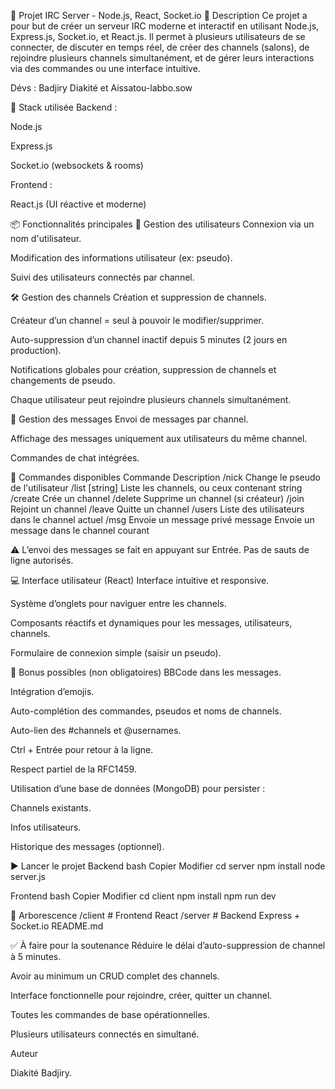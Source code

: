 💬 Projet IRC Server - Node.js, React, Socket.io
🧠 Description
Ce projet a pour but de créer un serveur IRC moderne et interactif en utilisant Node.js, Express.js, Socket.io, et React.js.
Il permet à plusieurs utilisateurs de se connecter, de discuter en temps réel, de créer des channels (salons), de rejoindre plusieurs channels simultanément, et de gérer leurs interactions via des commandes ou une interface intuitive.

Dévs : Badjiry Diakité et Aissatou-labbo.sow

🚀 Stack utilisée
Backend :

Node.js

Express.js

Socket.io (websockets & rooms)

Frontend :

React.js (UI réactive et moderne)

📦 Fonctionnalités principales
👥 Gestion des utilisateurs
Connexion via un nom d'utilisateur.

Modification des informations utilisateur (ex: pseudo).

Suivi des utilisateurs connectés par channel.

🛠️ Gestion des channels
Création et suppression de channels.

Créateur d’un channel = seul à pouvoir le modifier/supprimer.

Auto-suppression d’un channel inactif depuis 5 minutes (2 jours en production).

Notifications globales pour création, suppression de channels et changements de pseudo.

Chaque utilisateur peut rejoindre plusieurs channels simultanément.

💬 Gestion des messages
Envoi de messages par channel.

Affichage des messages uniquement aux utilisateurs du même channel.

Commandes de chat intégrées.

🔧 Commandes disponibles
Commande	Description
/nick <nickname>	Change le pseudo de l'utilisateur
/list [string]	Liste les channels, ou ceux contenant string
/create <channel>	Crée un channel
/delete <channel>	Supprime un channel (si créateur)
/join <channel>	Rejoint un channel
/leave <channel>	Quitte un channel
/users	Liste des utilisateurs dans le channel actuel
/msg <nickname> <message>	Envoie un message privé
message	Envoie un message dans le channel courant

⚠️ L’envoi des messages se fait en appuyant sur Entrée. Pas de sauts de ligne autorisés.

💻 Interface utilisateur (React)
Interface intuitive et responsive.

Système d’onglets pour naviguer entre les channels.

Composants réactifs et dynamiques pour les messages, utilisateurs, channels.

Formulaire de connexion simple (saisir un pseudo).

🎁 Bonus possibles (non obligatoires)
BBCode dans les messages.

Intégration d’emojis.

Auto-complétion des commandes, pseudos et noms de channels.

Auto-lien des #channels et @usernames.

Ctrl + Entrée pour retour à la ligne.

Respect partiel de la RFC1459.

Utilisation d’une base de données (MongoDB) pour persister :

Channels existants.

Infos utilisateurs.

Historique des messages (optionnel).

▶️ Lancer le projet
Backend
bash
Copier
Modifier
cd server
npm install
node server.js

Frontend
bash
Copier
Modifier
cd client
npm install
npm run dev

📁 Arborescence 
/client         # Frontend React
/server         # Backend Express + Socket.io
README.md

✅ À faire pour la soutenance
Réduire le délai d’auto-suppression de channel à 5 minutes.

Avoir au minimum un CRUD complet des channels.

Interface fonctionnelle pour rejoindre, créer, quitter un channel.

Toutes les commandes de base opérationnelles.

Plusieurs utilisateurs connectés en simultané.

 Auteur

Diakité Badjiry.


